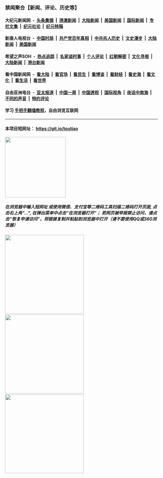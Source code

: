 ### 禁闻聚合【新闻、评论、历史等】

#### 大纪元新闻网 &nbsp;-&nbsp; [头条集锦](indexes/E头条集锦.md?t=02142011) &nbsp;|&nbsp; [港澳新闻](indexes/E港澳新闻.md?t=02142011)  &nbsp;|&nbsp; [大陆新闻](indexes/E大陆新闻.md?t=02142011) &nbsp;|&nbsp; [美国新闻](indexes/E美国新闻.md?t=02142011) &nbsp;|&nbsp; [国际新闻](indexes/E国际新闻.md?t=02142011) &nbsp;|&nbsp; [专栏文集](indexes/E专栏文集.md?t=02142011) &nbsp;|&nbsp; [纪元社论](indexes/E纪元社论.md?t=02142011) &nbsp;|&nbsp; [纪元特稿](indexes/E纪元特稿.md?t=02142011) 

#### 新唐人电视台 &nbsp;-&nbsp; [中国时局](indexes/N中国时局.md?t=02142011) &nbsp;|&nbsp; [共产党百年真相](indexes/N共产党百年真相.md?t=02142011) &nbsp;|&nbsp; [中共杀人历史](indexes/N中共杀人历史.md?t=02142011) &nbsp;|&nbsp; [文史漫步](indexes/N文史漫步.md?t=02142011) &nbsp;|&nbsp; [大陆新闻](indexes/N大陆新闻.md?t=02142011) &nbsp;|&nbsp; [美国新闻](indexes/N美国新闻.md?t=02142011)

#### 希望之声SOH &nbsp;-&nbsp; [热点追踪](indexes/H热点追踪.md?t=02142011) &nbsp;|&nbsp; [名家谈时事](indexes/H名家谈时事.md?t=02142011) &nbsp;|&nbsp; [个人评论](indexes/H个人评论.md?t=02142011)  &nbsp;|&nbsp; [红朝解密](indexes/H红朝解密.md?t=02142011) &nbsp;|&nbsp; [文化寻根](indexes/H文化寻根.md?t=02142011) &nbsp;|&nbsp; [大陆新闻](indexes/H大陆新闻.md?t=02142011) &nbsp;|&nbsp; [港台新闻](indexes/H港台新闻.md?t=02142011)

#### 看中国新闻网 &nbsp;-&nbsp; [看大陆](indexes/S看大陆.md?t=02142011) &nbsp;|&nbsp; [看官场](indexes/S看官场.md?t=02142011) &nbsp;|&nbsp; [看民生](indexes/S看民生.md?t=02142011)  &nbsp;|&nbsp; [看博谈](indexes/S看博谈.md?t=02142011) &nbsp;|&nbsp; [看财经](indexes/S看财经.md?t=02142011) &nbsp;|&nbsp; [看史海](indexes/S看史海.md?t=02142011) &nbsp;|&nbsp; [看文化](indexes/S看文化.md?t=02142011) &nbsp;|&nbsp; [看生活](indexes/S看生活.md?t=02142011) &nbsp;|&nbsp; [看世界](indexes/S看世界.md?t=02142011)

#### 自由亚洲电台 &nbsp;-&nbsp; [亚太报道](indexes/R亚太报道.md?t=02142011) &nbsp;|&nbsp; [中国一周](indexes/R中国一周.md?t=02142011) &nbsp;|&nbsp; [中国透视](indexes/R中国透视.md?t=02142011)  &nbsp;|&nbsp; [国际视角](indexes/R国际视角.md?t=02142011) &nbsp;|&nbsp; [夜话中南海](indexes/R夜话中南海.md?t=02142011) &nbsp;|&nbsp; [不同的声音](indexes/R不同的声音.md?t=02142011) &nbsp;|&nbsp; [特约评论](indexes/R特约评论.md?t=02142011)

#### 学习 [手把手翻墙教程](https://github.com/gfw-breaker/guides/wiki)，自由浏览互联网

----

#### 本项目短网址： https://git.io/toutiao
<img src="https://raw.githubusercontent.com/gfw-breaker/banned-news/master/scripts/img/qr.png" width="200px"/>  

##### 在浏览器中输入短网址 或使用微信、支付宝等二维码工具扫描二维码打开页面, 点击右上角"...", 在弹出菜单中点击“在浏览器打开”； 若网页被举报禁止访问，请点击“恢复申请访问”，将链接复制并粘贴到浏览器中打开（请不要使用QQ或360浏览器）

<img src="https://raw.githubusercontent.com/gfw-breaker/banned-news/master/scripts/img/1.png" width="260px"/> &nbsp; <img src="https://raw.githubusercontent.com/gfw-breaker/banned-news/master/scripts/img/2.png" width="260px"/> &nbsp; <img src="https://raw.githubusercontent.com/gfw-breaker/banned-news/master/scripts/img/3.png" width="260px"/>
